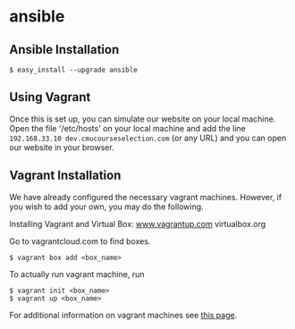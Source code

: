 # ansible


## Ansible Installation
```
$ easy_install --upgrade ansible
```

## Using Vagrant

Once this is set up, you can simulate our website on your local machine. Open the file '/etc/hosts' on your local machine and add the line `192.168.33.10 dev.cmucourseselection.com` (or any URL) and you can open our website in your browser.

## Vagrant Installation
We have already configured the necessary vagrant machines. However, if you wish to add your own, you may do the following.

Installing Vagrant and Virtual Box:
www.vagrantup.com
virtualbox.org

Go to vagrantcloud.com to find boxes.

```
$ vagrant box add <box_name>
```

To actually run vagrant machine, run

```
$ vagrant init <box_name>
$ vagrant up <box_name>
```

For additional information on vagrant machines see [this page](https://www.vagrantup.com/docs/).
